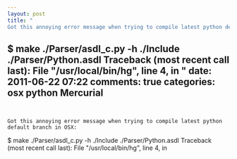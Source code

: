 ```yaml
---
layout: post
title: "
Got this annoying error message when trying to compile latest python default branch in OSX:
```
$ make
./Parser/asdl_c.py -h ./Include ./Parser/Python.asdl
Traceback (most recent call last):
  File "/usr/local/bin/hg", line 4, in 
"
date: 2011-06-22 07:22
comments: true
categories: osx python Mercurial
---
```


Got this annoying error message when trying to compile latest python default branch in OSX:
```
$ make
./Parser/asdl_c.py -h ./Include ./Parser/Python.asdl
Traceback (most recent call last):
  File "/usr/local/bin/hg", line 4, in 


